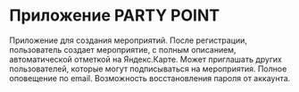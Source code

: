 # Приложение PARTY POINT

Приложение для создания мероприятий. После регистрации, пользователь создает мероприятие, с полным описанием, автоматической отметкой на Яндекс.Карте.
Может приглашать других пользователей, которые могут подписываться на мероприятия. Полное оповещение по email. Возможность восстановления пароля от аккаунта.
